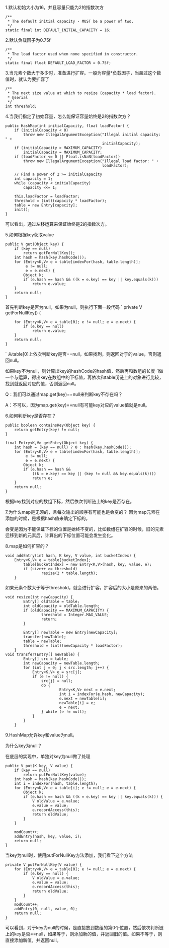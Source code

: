 1.默认初始大小为16，并且容量只能为2的指数次方

    /**
     * The default initial capacity - MUST be a power of two.
     */
    static final int DEFAULT_INITIAL_CAPACITY = 16;
   

2.默认负载因子为0.75f

    /**
     * The load factor used when none specified in constructor.
     */
    static final float DEFAULT_LOAD_FACTOR = 0.75f;


3.当元素个数大于多少时，准备进行扩容。一般为容量*负载因子，当超过这个数值时，就认为要扩容了

    /**
     * The next size value at which to resize (capacity * load factor).
     * @serial
     */
    int threshold;

4.当我们指定了初始容量，怎么能保证容量始终是2的指数次方？

    public HashMap(int initialCapacity, float loadFactor) {
        if (initialCapacity < 0)
            throw new IllegalArgumentException("Illegal initial capacity: " +
                                               initialCapacity);
        if (initialCapacity > MAXIMUM_CAPACITY)
            initialCapacity = MAXIMUM_CAPACITY;
        if (loadFactor <= 0 || Float.isNaN(loadFactor))
            throw new IllegalArgumentException("Illegal load factor: " +
                                               loadFactor);

        // Find a power of 2 >= initialCapacity
        int capacity = 1;
        while (capacity < initialCapacity)
            capacity <<= 1;

        this.loadFactor = loadFactor;
        threshold = (int)(capacity * loadFactor);
        table = new Entry[capacity];
        init();
    }

可以看出，通过左移运算来保证始终是2的指数次方。

5.如何根据key获取value

    public V get(Object key) {
        if (key == null)
            return getForNullKey();
        int hash = hash(key.hashCode());
        for (Entry<K,V> e = table[indexFor(hash, table.length)];
             e != null;
             e = e.next) {
            Object k;
            if (e.hash == hash && ((k = e.key) == key || key.equals(k)))
                return e.value;
        }
        return null;
    }
    
首先判断key是否为null，如果为null，则执行下面一段代码
`
   private V getForNullKey() {
   
        for (Entry<K,V> e = table[0]; e != null; e = e.next) {
            if (e.key == null)
                return e.value;
        }
        return null;
    }
`
从table[0]上依次判断key是否==null，如果找到，则返回对于的value，否则返回null。

如果key不为null，则计算出key的hashCode的hash值，然后再和数组的长度-1做一个与运算，得出key在数组中的下标值，再依次和table[i]链上的对象进行比较，找到就返回对应的值，否则返回null。

Q：我们可以通过map.get(key)==null来判断key不存在吗？

A：不可以，因为map.get(key)==null有可能key对应的value值就是null。

6.如何判断key是否存在？

    public boolean containsKey(Object key) {
        return getEntry(key) != null;
    }

    final Entry<K,V> getEntry(Object key) {
        int hash = (key == null) ? 0 : hash(key.hashCode());
        for (Entry<K,V> e = table[indexFor(hash, table.length)];
             e != null;
             e = e.next) {
            Object k;
            if (e.hash == hash &&
                ((k = e.key) == key || (key != null && key.equals(k))))
                return e;
        }
        return null;
    }

根据key找到对应的数组下标，然后依次判断链上的key是否存在。

7.为什么map是无须的，且每次输出的顺序有可能也是会变的？
因为map元素在添加的时候，是根据hash值来确定下标的。

会变是因为不能保证下标的位置是始终不变的，比如数组在扩容的时候，旧的元素迁移到新的元素后，计算出的下标位置可能会发生变化。

8.map是如何扩容的？

	void addEntry(int hash, K key, V value, int bucketIndex) {
		Entry<K,V> e = table[bucketIndex];
        	table[bucketIndex] = new Entry<K,V>(hash, key, value, e);
        	if (size++ >= threshold)
            		resize(2 * table.length);
    	}
	
如果元素个数大于等于threshold，就会进行扩容，扩容后的大小是原来的两倍。

	void resize(int newCapacity) {
        	Entry[] oldTable = table;
        	int oldCapacity = oldTable.length;
        	if (oldCapacity == MAXIMUM_CAPACITY) {
            		threshold = Integer.MAX_VALUE;
            		return;
        	}

        	Entry[] newTable = new Entry[newCapacity];
        	transfer(newTable);
        	table = newTable;
        	threshold = (int)(newCapacity * loadFactor);
    	}
	void transfer(Entry[] newTable) {
        	Entry[] src = table;
        	int newCapacity = newTable.length;
        	for (int j = 0; j < src.length; j++) {
            	Entry<K,V> e = src[j];
            	if (e != null) {
                	src[j] = null;
                	do {
                    		Entry<K,V> next = e.next;
                    		int i = indexFor(e.hash, newCapacity);
                    		e.next = newTable[i];
                    		newTable[i] = e;
                    		e = next;
                	} while (e != null);
            	}
        	}
    	}

9.HashMap允许key和value为null。

为什么key为null？

在底层的实现中，单独对key为null做了处理

    public V put(K key, V value) {
        if (key == null)
            return putForNullKey(value);
        int hash = hash(key.hashCode());
        int i = indexFor(hash, table.length);
        for (Entry<K,V> e = table[i]; e != null; e = e.next) {
            Object k;
            if (e.hash == hash && ((k = e.key) == key || key.equals(k))) {
                V oldValue = e.value;
                e.value = value;
                e.recordAccess(this);
                return oldValue;
            }
        }

        modCount++;
        addEntry(hash, key, value, i);
        return null;
    }
    
当key为null时，使用putForNullKey方法添加，我们看下这个方法

    private V putForNullKey(V value) {
        for (Entry<K,V> e = table[0]; e != null; e = e.next) {
            if (e.key == null) {
                V oldValue = e.value;
                e.value = value;
                e.recordAccess(this);
                return oldValue;
            }
        }
        modCount++;
        addEntry(0, null, value, 0);
        return null;
    }
    
可以看到，对于key为null的时候，是直接放到数组的第0个位置，然后依次判断链上的key是否==null，如果等于，则添加新的值，并返回旧的值。如果不等于，则直接添加新值，并返回null。
